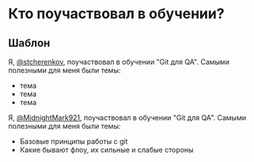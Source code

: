 # Кто поучаствовал в обучении?

## Шаблон

Я, [@stcherenkov](https://github.com/stcherenkov), поучаствовал в обучении "Git для QA". 
Самыми полезными для меня были темы:
* тема
* тема
* тема

Я, [@MidnightMark921](https://github.com/MidnightMark921), поучаствовал в обучении "Git для QA". 
Самыми полезными для меня были темы:
* Базовые принципы работы с git 
* Какие бывают флоу, их сильные и слабые стороны
